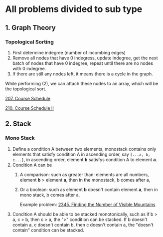 # All problems divided to sub type

## 1. Graph Theory

### Topological Sorting

1. First determine indegree (number of incombing edges)
2. Remove all nodes that have 0 indegress, update indegree, get the next batch of nodes that have 0 indegree, repeat until there are no nodes with 0 indegree.
3. If there are still any nodes left, it means there is a cycle in the graph.

While performing (2), we can attach these nodes to an array, which will be the topological sort.

[207. Course Schedule](https://leetcode.com/problems/course-schedule/description/)

[210. Course Schedule II](https://leetcode.com/problems/course-schedule-ii/)


## 2. Stack

### Mono Stack

1. Define a condition A between two elements, monostack contains only elements that satisfy condition A in ascending order, say ```[...a, b, c...]```, in ascending order, element **b** satisfys condition A to element **a**. 
2. Condition A can be
   1. A comparison: such as greater than: elements are all numbers, element **b** > element **a**, then in the monostack, b comes after a,
   2. Or a boolean: such as element **b** doesn't contain element **a**, then in mono stack, b comes after a,
   
      Example problem:
      [2345. Finding the Number of Visible Mountains](https://leetcode.com/problems/finding-the-number-of-visible-mountains/description/)
3. Condition A should be able to be stacked monotonically, such as if b > a, c > b, then c > a, the ">" condition can be stacked. If b doesn't contain a, c doesn't contain b, then c doesn't contain a, the "doesn't contain" condition can be stacked.
